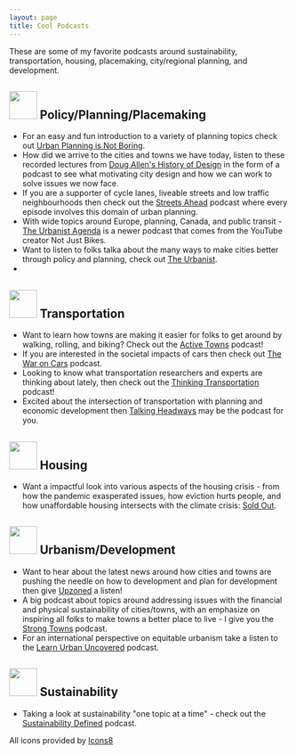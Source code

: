 ```yaml
---
layout: page
title: Cool Podcasts
---
```


These are some of my favorite podcasts around sustainability, transportation, housing, placemaking, city/regional planning, and development.

## <img src="https://img.icons8.com/ios/50/city.png" height="50px"> Policy/Planning/Placemaking
- For an easy and fun introduction to a variety of planning topics check out [Urban Planning is Not Boring](https://urban-planning-is-not-boring.castos.com/).
- How did we arrive to the cities and towns we have today, listen to these recorded lectures from [Doug Allen's History of Design](https://dougalleninstitute.simplecast.com/) in the form of a podcast to see what motivating city design and how we can work to solve issues we now face.
- If you are a supporter of cycle lanes, liveable streets and low traffic neighbourhoods then check out the [Streets Ahead](https://play.acast.com/s/streets-ahead) podcast where every episode involves this domain of urban planning.
- With wide topics around Europe, planning, Canada, and public transit - [The Urbanist Agenda](https://art19.com/shows/the-urbanist-agenda?page=2) is a newer podcast that comes from the YouTube creator Not Just Bikes.
- Want to listen to folks talka about the many ways to make cities better through policy and planning, check out [The Urbanist](https://www.theurbanist.org/category/podcasts/).
- 

## <img src="https://img.icons8.com/ios/50/crossing.png" height="50px"> Transportation
- Want to learn how towns are making it easier for folks to get around by walking, rolling, and biking? Check out the [Active Towns](https://www.activetowns.org/category/podcast/) podcast!
- If you are interested in the societal impacts of cars then check out [The War on Cars](https://thewaroncars.org/) podcast.
- Looking to know what transportation researchers and experts are thinking about lately, then check out the [Thinking Transportation](https://tti.tamu.edu/thinking-transportation/) podcast! 
- Excited about the intersection of transportation with planning and economic development then [Talking Headways](https://streetsblog.libsyn.com/) may be the podcast for you.

## <img src="https://img.icons8.com/ios/50/neighborhood.png" height="50px"> Housing
- Want a impactful look into various aspects of the housing crisis - from how the pandemic exasperated issues, how eviction hurts people, and how unaffordable housing intersects with the climate crisis: [Sold Out](https://www.kqed.org/podcasts/soldout).

## <img src="https://img.icons8.com/ios/50/constructing.png" height="50px"> Urbanism/Development
- Want to hear about the latest news around how cities and towns are pushing the needle on how to development and plan for development then give [Upzoned](https://upzoned.strongtowns.org/) a listen!
- A big podcast about topics around addressing issues with the financial and physical sustainability of cities/towns, with an emphasize on inspiring all folks to make towns a better place to live - I give you the [Strong Towns](https://podcast.strongtowns.org/) podcast.
- For an international perspective on equitable urbanism take a listen to the [Learn Urban Uncovered](https://open.spotify.com/show/391uFWqdYP0FtqXjz0XOW1) podcast.

## <img src="https://img.icons8.com/external-vitaliy-gorbachev-lineal-vitaly-gorbachev/60/external-sustainable-ecology-vitaliy-gorbachev-lineal-vitaly-gorbachev.png" height="50px"> Sustainability
- Taking a look at sustainability "one topic at a time" - check out the [Sustainability Defined](https://sustainabilitydefined.com/) podcast.



All icons provided by <a href="https://icons8.com">Icons8</a>
